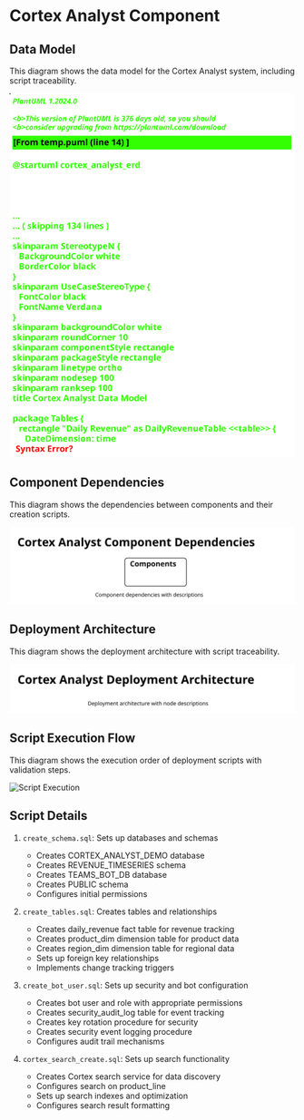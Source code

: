 # Cortex Analyst Component

## Data Model
This diagram shows the data model for the Cortex Analyst system, including script traceability.

![Data Model](cortex_analyst_erd.svg)

## Component Dependencies
This diagram shows the dependencies between components and their creation scripts.

![Dependencies](cortex_analyst_dependencies.svg)

## Deployment Architecture
This diagram shows the deployment architecture with script traceability.

![Deployment](cortex_analyst_deployment.svg)

## Script Execution Flow
This diagram shows the execution order of deployment scripts with validation steps.

![Script Execution](cortex_analyst_script_execution.svg)

## Script Details

1. `create_schema.sql`: Sets up databases and schemas
   - Creates CORTEX_ANALYST_DEMO database
   - Creates REVENUE_TIMESERIES schema
   - Creates TEAMS_BOT_DB database
   - Creates PUBLIC schema
   - Configures initial permissions

2. `create_tables.sql`: Creates tables and relationships
   - Creates daily_revenue fact table for revenue tracking
   - Creates product_dim dimension table for product data
   - Creates region_dim dimension table for regional data
   - Sets up foreign key relationships
   - Implements change tracking triggers

3. `create_bot_user.sql`: Sets up security and bot configuration
   - Creates bot user and role with appropriate permissions
   - Creates security_audit_log table for event tracking
   - Creates key rotation procedure for security
   - Creates security event logging procedure
   - Configures audit trail mechanisms

4. `cortex_search_create.sql`: Sets up search functionality
   - Creates Cortex search service for data discovery
   - Configures search on product_line
   - Sets up search indexes and optimization
   - Configures search result formatting
